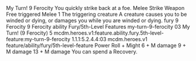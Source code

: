 <ability>
  <name>My Turn!</name>
  <cost>9 Ferocity</cost>
  <flavor>You quickly strike back at a foe.</flavor>
  <keywords>
    <keyword>Melee</keyword>
    <keyword>Strike</keyword>
    <keyword>Weapon</keyword>
  </keywords>
  <type>Free triggered</type>
  <distance>Melee 1</distance>
  <target>The triggering creature</target>
  <trigger>A creature causes you to be winded or dying, or damages you while you are winded or dying.</trigger>
  <metadata>
    <class>fury</class>
    <cost>9 Ferocity</cost>
    <cost_amount>9</cost_amount>
    <cost_resource>Ferocity</cost_resource>
    <feature_type>ability</feature_type>
    <file_dpath>Fury/5th-Level Features</file_dpath>
    <item_id>my-turn-9-ferocity</item_id>
    <item_index>03</item_index>
    <item_name>My Turn! (9 Ferocity)</item_name>
    <level>5</level>
    <scc>mcdm.heroes.v1:feature.ability.fury.5th-level-feature:my-turn-9-ferocity</scc>
    <scdc>1.1.1:5.2.4.4:03</scdc>
    <source>mcdm.heroes.v1</source>
    <type>feature/ability/fury/5th-level-feature</type>
  </metadata>
  <effects>
    <effect type="roll">
      <roll>Power Roll + Might</roll>
      <t1>6 + M damage</t1>
      <t2>9 + M damage</t2>
      <t3>13 + M damage</t3>
    </effect>
    <effect type="mundane">You can spend a Recovery.</effect>
  </effects>
</ability>

